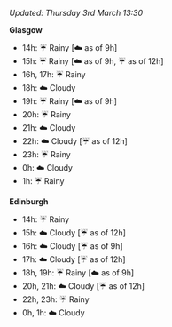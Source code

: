 *Updated: Thursday 3rd March 13:30*

**Glasgow**

* 14h: :umbrella: Rainy [:cloud: as of 9h]
* 15h: :umbrella: Rainy [:cloud: as of 9h, :umbrella: as of 12h]
* 16h, 17h: :umbrella: Rainy
* 18h: :cloud: Cloudy
* 19h: :umbrella: Rainy [:cloud: as of 9h]
* 20h: :umbrella: Rainy
* 21h: :cloud: Cloudy
* 22h: :cloud: Cloudy [:umbrella: as of 12h]
* 23h: :umbrella: Rainy
* 0h: :cloud: Cloudy
* 1h: :umbrella: Rainy

**Edinburgh**

* 14h: :umbrella: Rainy
* 15h: :cloud: Cloudy [:umbrella: as of 12h]
* 16h: :cloud: Cloudy [:umbrella: as of 9h]
* 17h: :cloud: Cloudy [:umbrella: as of 12h]
* 18h, 19h: :umbrella: Rainy [:cloud: as of 9h]
* 20h, 21h: :cloud: Cloudy [:umbrella: as of 12h]
* 22h, 23h: :umbrella: Rainy
* 0h, 1h: :cloud: Cloudy
